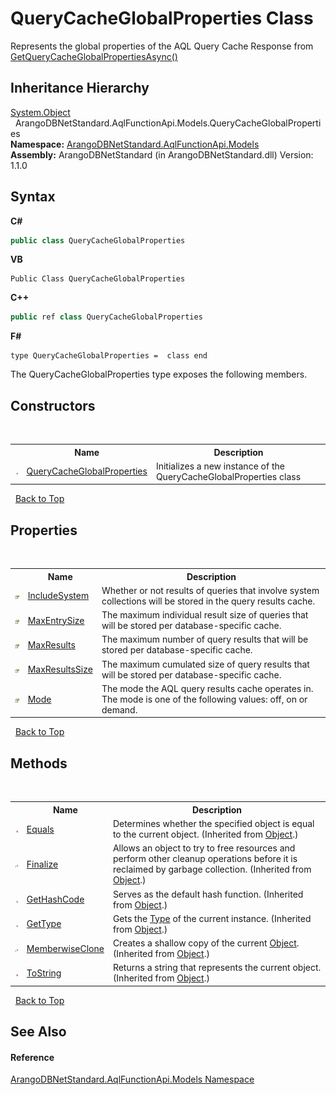 # QueryCacheGlobalProperties Class
 

Represents the global properties of the AQL Query Cache Response from <a href="2fd01730-68ff-2169-e670-ceb080f35a25">GetQueryCacheGlobalPropertiesAsync()</a>


## Inheritance Hierarchy
<a href="https://docs.microsoft.com/dotnet/api/system.object" target="_blank" rel="noopener noreferrer">System.Object</a><br />&nbsp;&nbsp;ArangoDBNetStandard.AqlFunctionApi.Models.QueryCacheGlobalProperties<br />
**Namespace:**&nbsp;<a href="e03acbe1-782e-533e-7ffe-cd51613ed54f">ArangoDBNetStandard.AqlFunctionApi.Models</a><br />**Assembly:**&nbsp;ArangoDBNetStandard (in ArangoDBNetStandard.dll) Version: 1.1.0

## Syntax

**C#**<br />
``` C#
public class QueryCacheGlobalProperties
```

**VB**<br />
``` VB
Public Class QueryCacheGlobalProperties
```

**C++**<br />
``` C++
public ref class QueryCacheGlobalProperties
```

**F#**<br />
``` F#
type QueryCacheGlobalProperties =  class end
```

The QueryCacheGlobalProperties type exposes the following members.


## Constructors
&nbsp;<table><tr><th></th><th>Name</th><th>Description</th></tr><tr><td>![Public method](media/pubmethod.gif "Public method")</td><td><a href="8998409c-5a8c-3412-099e-e3ba2ae9bddc">QueryCacheGlobalProperties</a></td><td>
Initializes a new instance of the QueryCacheGlobalProperties class</td></tr></table>&nbsp;
<a href="#querycacheglobalproperties-class">Back to Top</a>

## Properties
&nbsp;<table><tr><th></th><th>Name</th><th>Description</th></tr><tr><td>![Public property](media/pubproperty.gif "Public property")</td><td><a href="e0ba64d4-9c92-4973-068d-78e7a72a2086">IncludeSystem</a></td><td>
Whether or not results of queries that involve system collections will be stored in the query results cache.</td></tr><tr><td>![Public property](media/pubproperty.gif "Public property")</td><td><a href="dca400b9-01e8-614c-5bc7-3b2338da642a">MaxEntrySize</a></td><td>
The maximum individual result size of queries that will be stored per database-specific cache.</td></tr><tr><td>![Public property](media/pubproperty.gif "Public property")</td><td><a href="5f987f5e-86ec-62a0-7ac2-d77de4eefc9e">MaxResults</a></td><td>
The maximum number of query results that will be stored per database-specific cache.</td></tr><tr><td>![Public property](media/pubproperty.gif "Public property")</td><td><a href="959470ce-2d76-b2de-40e3-362b21a72718">MaxResultsSize</a></td><td>
The maximum cumulated size of query results that will be stored per database-specific cache.</td></tr><tr><td>![Public property](media/pubproperty.gif "Public property")</td><td><a href="348ef14e-3dd2-c46d-fc7a-b09c485ac4a2">Mode</a></td><td>
The mode the AQL query results cache operates in. The mode is one of the following values: off, on or demand.</td></tr></table>&nbsp;
<a href="#querycacheglobalproperties-class">Back to Top</a>

## Methods
&nbsp;<table><tr><th></th><th>Name</th><th>Description</th></tr><tr><td>![Public method](media/pubmethod.gif "Public method")</td><td><a href="https://docs.microsoft.com/dotnet/api/system.object.equals#system-object-equals(system-object)" target="_blank" rel="noopener noreferrer">Equals</a></td><td>
Determines whether the specified object is equal to the current object.
 (Inherited from <a href="https://docs.microsoft.com/dotnet/api/system.object" target="_blank" rel="noopener noreferrer">Object</a>.)</td></tr><tr><td>![Protected method](media/protmethod.gif "Protected method")</td><td><a href="https://docs.microsoft.com/dotnet/api/system.object.finalize#system-object-finalize" target="_blank" rel="noopener noreferrer">Finalize</a></td><td>
Allows an object to try to free resources and perform other cleanup operations before it is reclaimed by garbage collection.
 (Inherited from <a href="https://docs.microsoft.com/dotnet/api/system.object" target="_blank" rel="noopener noreferrer">Object</a>.)</td></tr><tr><td>![Public method](media/pubmethod.gif "Public method")</td><td><a href="https://docs.microsoft.com/dotnet/api/system.object.gethashcode#system-object-gethashcode" target="_blank" rel="noopener noreferrer">GetHashCode</a></td><td>
Serves as the default hash function.
 (Inherited from <a href="https://docs.microsoft.com/dotnet/api/system.object" target="_blank" rel="noopener noreferrer">Object</a>.)</td></tr><tr><td>![Public method](media/pubmethod.gif "Public method")</td><td><a href="https://docs.microsoft.com/dotnet/api/system.object.gettype#system-object-gettype" target="_blank" rel="noopener noreferrer">GetType</a></td><td>
Gets the <a href="https://docs.microsoft.com/dotnet/api/system.type" target="_blank" rel="noopener noreferrer">Type</a> of the current instance.
 (Inherited from <a href="https://docs.microsoft.com/dotnet/api/system.object" target="_blank" rel="noopener noreferrer">Object</a>.)</td></tr><tr><td>![Protected method](media/protmethod.gif "Protected method")</td><td><a href="https://docs.microsoft.com/dotnet/api/system.object.memberwiseclone#system-object-memberwiseclone" target="_blank" rel="noopener noreferrer">MemberwiseClone</a></td><td>
Creates a shallow copy of the current <a href="https://docs.microsoft.com/dotnet/api/system.object" target="_blank" rel="noopener noreferrer">Object</a>.
 (Inherited from <a href="https://docs.microsoft.com/dotnet/api/system.object" target="_blank" rel="noopener noreferrer">Object</a>.)</td></tr><tr><td>![Public method](media/pubmethod.gif "Public method")</td><td><a href="https://docs.microsoft.com/dotnet/api/system.object.tostring#system-object-tostring" target="_blank" rel="noopener noreferrer">ToString</a></td><td>
Returns a string that represents the current object.
 (Inherited from <a href="https://docs.microsoft.com/dotnet/api/system.object" target="_blank" rel="noopener noreferrer">Object</a>.)</td></tr></table>&nbsp;
<a href="#querycacheglobalproperties-class">Back to Top</a>

## See Also


#### Reference
<a href="e03acbe1-782e-533e-7ffe-cd51613ed54f">ArangoDBNetStandard.AqlFunctionApi.Models Namespace</a><br />